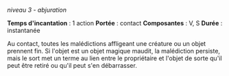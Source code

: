 *niveau 3 - abjuration*

**Temps d'incantation** : 1 action
**Portée** : contact
**Composantes** : V, S
**Durée** : instantanée

Au contact, toutes les malédictions affligeant une créature ou un objet prennent fin. Si l'objet est un objet magique maudit, la malédiction persiste, mais le sort met un terme au lien entre le propriétaire et l'objet de sorte qu'il peut être retiré ou qu'il peut s'en débarrasser.